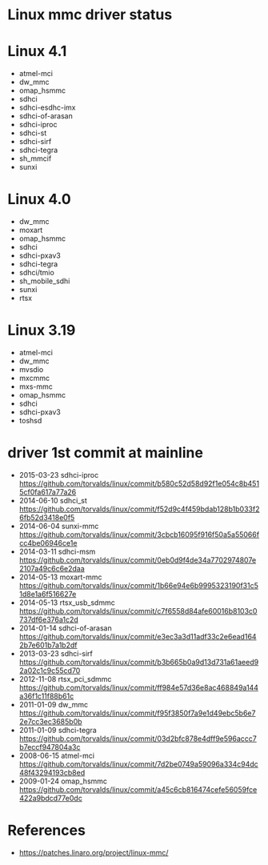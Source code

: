 # Linux mmc driver status

# Linux 4.1
* atmel-mci
* dw_mmc
* omap_hsmmc
* sdhci
* sdhci-esdhc-imx
* sdhci-of-arasan
* sdhci-iproc
* sdhci-st
* sdhci-sirf
* sdhci-tegra
* sh_mmcif
* sunxi

# Linux 4.0
* dw_mmc
* moxart
* omap_hsmmc
* sdhci
* sdhci-pxav3
* sdhci-tegra
* sdhci/tmio
* sh_mobile_sdhi
* sunxi
* rtsx

# Linux 3.19
* atmel-mci
* dw_mmc
* mvsdio
* mxcmmc
* mxs-mmc
* omap_hsmmc
* sdhci
* sdhci-pxav3
* toshsd

# driver 1st commit at mainline 
* 2015-03-23 sdhci-iproc https://github.com/torvalds/linux/commit/b580c52d58d92f1e054c8b4515cf0fa617a77a26
* 2014-06-10 sdhci_st https://github.com/torvalds/linux/commit/f52d9c4f459bdab128b1b033f26fb52d3418e0f5
* 2014-06-04 sunxi-mmc https://github.com/torvalds/linux/commit/3cbcb16095f916f50a5a55066fcc4be06946ce1e
* 2014-03-11 sdhci-msm https://github.com/torvalds/linux/commit/0eb0d9f4de34a7702974807e2107a49c6c6e2daa
* 2014-05-13 moxart-mmc https://github.com/torvalds/linux/commit/1b66e94e6b9995323190f31c51d8e1a6f516627e
* 2014-05-13 rtsx_usb_sdmmc https://github.com/torvalds/linux/commit/c7f6558d84afe60016b8103c0737df6e376a1c2d
* 2014-01-14 sdhci-of-arasan https://github.com/torvalds/linux/commit/e3ec3a3d11adf33c2e6ead1642b7e601b7a1b2df
* 2013-03-23 sdhci-sirf https://github.com/torvalds/linux/commit/b3b665b0a9d13d731a61aeed92a02c1c9c55cd70
* 2012-11-08 rtsx_pci_sdmmc https://github.com/torvalds/linux/commit/ff984e57d36e8ac468849a144a36f1c11f88b61c
* 2011-01-09 dw_mmc https://github.com/torvalds/linux/commit/f95f3850f7a9e1d49ebc5b6e72e7cc3ec3685b0b
* 2011-01-09 sdhci-tegra https://github.com/torvalds/linux/commit/03d2bfc878e4dff9e596accc7b7eccf947804a3c
* 2008-06-15 atmel-mci https://github.com/torvalds/linux/commit/7d2be0749a59096a334c94dc48f43294193cb8ed
* 2009-01-24 omap_hsmmc https://github.com/torvalds/linux/commit/a45c6cb816474cefe56059fce422a9bdcd77e0dc

# References
* https://patches.linaro.org/project/linux-mmc/
